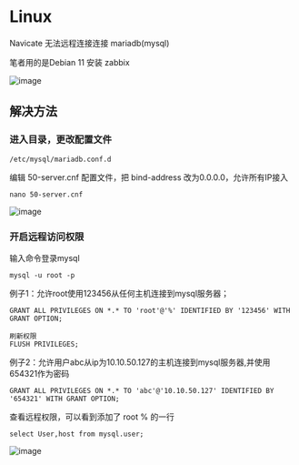 # Linux

Navicate 无法远程连接连接 mariadb(mysql)

笔者用的是Debian 11 安装 zabbix

![image](https://user-images.githubusercontent.com/59044398/216087145-4352ff45-3e11-4a3d-8f8b-6730b50de513.png)


## 解决方法

### 进入目录，更改配置文件

    /etc/mysql/mariadb.conf.d

编辑 50-server.cnf 配置文件，把 bind-address 改为0.0.0.0，允许所有IP接入

    nano 50-server.cnf


![image](https://user-images.githubusercontent.com/59044398/216082153-9eaf74e3-7bc7-4567-b014-56bd415d5088.png)

### 开启远程访问权限


输入命令登录mysql

    mysql -u root -p
    
例子1：允许root使用123456从任何主机连接到mysql服务器；    

    GRANT ALL PRIVILEGES ON *.* TO 'root'@'%' IDENTIFIED BY '123456' WITH GRANT OPTION;
    
    刷新权限
    FLUSH PRIVILEGES;


例子2：允许用户abc从ip为10.10.50.127的主机连接到mysql服务器,并使用654321作为密码

    GRANT ALL PRIVILEGES ON *.* TO 'abc'@'10.10.50.127' IDENTIFIED BY '654321' WITH GRANT OPTION;
    
查看远程权限，可以看到添加了 root % 的一行

    select User,host from mysql.user;

![image](https://user-images.githubusercontent.com/59044398/216085472-7ac43168-f396-4edd-9675-c2aecdff10cd.png)



